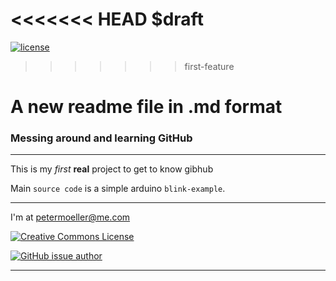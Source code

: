 <<<<<<< HEAD
$draft
=======
[![license](https://img.shields.io/github/license/petermoeller/testcode.svg)](https://github.com/Petermoeller/testcode/blob/first-feature/LICENCE.txt)
>>>>>>> first-feature

# A new readme file in .md format

### Messing around and learning GitHub

---
This is my _first_ **real** project to get to know gibhub

Main `source code` is a simple arduino `blink-example`.

---

I'm at [petermoeller@me.com](mailto:petermoeller@me.com)



<a rel="license" href="http://creativecommons.org/licenses/by-sa/4.0/"><img alt="Creative Commons License" style="border-width:0" src="https://i.creativecommons.org/l/by-sa/4.0/88x31.png" /></a>



[![GitHub issue author](https://img.shields.io/github/issues/detail/u/badges/shields/979.svg)](https://github.com/Petermoeller/testcode/blob/master/readme.md)

---
